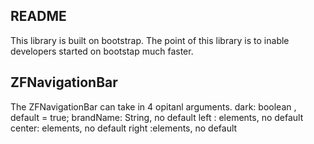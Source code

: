 ## README
This library is built on bootstrap. The point of this library is to inable developers started on bootstap much faster. 
## ZFNavigationBar
The ZFNavigationBar can take in 4 opitanl arguments.
    dark: boolean , default = true;
    brandName: String, no default
    left : elements, no default
    center: elements, no default
    right :elements, no default



